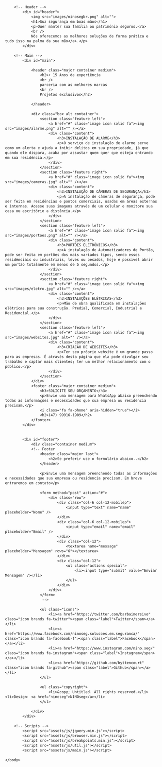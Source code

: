 <!DOCTYPE HTML>

<html>
	<head>
		<title>NINOseg Sistemas de Segurança</title>
		<meta charset="utf-8" />
		<meta name="viewport" content="width=device-width, initial-scale=1, user-scalable=no" />
		<link rel="stylesheet" href="assets/css/main.css" />
		<meta name ="title" content ="NINOseg"/>
		<meta name ="description" content ="Sua segurança em boas mãos. Com mais de 15 Anos de experiência somos especializados em Sistemas de Alarmes, câmeras de Segurança, automação de portões."/>
		<meta name ="copyright" content ="Claudio A. Bittencourt"/>
		<meta name ="keywords" content ="sistemas de segurança, alarmes, câmeras, cftv, portões eletrônicos, automação, websites, intelbras, hikvision, ppa"/>
		<meta property ="og:type" content ="website"/>
		<meta property ="og:url" content ="ninoseg.com.br"/>
		<meta property ="og:title" content ="NINOseg"/>
		<meta property ="og:description" content ="Sua segurança em boas mãos. Com mais de 15 Anos de experiência somos especializados em Sistemas de Alarmes, câmeras de Segurança, automação de portões."/>
		<meta property ="og:image" content ="http://res.cloudinary.com/dpu5ywrox/image/upload/v1678781735/wqpgwnwznkf8l18ntu2c.png"/>
		<meta property ="twitter:card" content ="summary_large_image"/>
		<meta property ="twitter:url" content ="ninoseg.com.br"/>
		<meta property ="twitter:title" content ="NINOseg"/>
		<meta property ="twitter:description" content ="Sua segurança em boas mãos. Com mais de 15 Anos de experiência somos especializados em Sistemas de Alarmes, câmeras de Segurança, portões eletrônicos."/>
		<meta property ="twitter:image" content ="http://res.cloudinary.com/dpu5ywrox/image/upload/v1678781735/wqpgwnwznkf8l18ntu2c.png"/>
	</head>
	<body class="is-preload">

		<!-- Header -->
			<div id="header">
				<img src="images/ninosegbr.png" alt="">
				<h1>Sua segurança em boas mãos</h1>
				<p>Quer manter sua família ou patrimônio seguros.</a>
				<br />
				Nós oferecemos as melhores soluções de forma prática e tudo isso na palma da sua mão</a>.</p>
			</div>

		<!-- Main -->
			<div id="main">

				<header class="major container medium">
					<h2>+ 15 Anos de experiência
					<br />
					parceria com as melhores marcas
					<br />
					Projetos exclusivos</h2>
					
				</header>

				<div class="box alt container">
					<section class="feature left">
						<a href="#" class="image icon solid fa"><img src="images/alarme.png" alt="" /></a>
						<div class="content">
							<h3>INSTALAÇÃO DE ALARME</h3>
							<p>O serviço de instalação de alarme serve como um alerta e ajuda a inibir delitos em sua propriedade, já que quando ele dispara, acaba por assustar quem quer que esteja entrando em sua residência.</p>
						</div>
					</section>
					<section class="feature right">
						<a href="#" class="image icon solid fa"><img src="images/cameras.jpg" alt="" /></a>
						<div class="content">
							<h3>INSTALAÇÃO DE CÂMERAS DE SEGURANÇA</h3>
							<p>A instalação de câmeras de segurança, pode ser feita em residências e pontos comerciais, usadas em áreas externas e internas. Acesse suas imagens através de um celular e monitore sua casa ou escritório a distância.</p>
						</div>
					</section>
					<section class="feature left">
						<a href="#" class="image icon solid fa"><img src="images/portoes.png" alt="" /></a>
						<div class="content">
							<h3>PORTÕES ELETRÔNICOS</h3>
							<p>A instalação de Automatizadores de Portão, pode ser feita em portões dos mais variados tipos, sendo esses residênciais ou industriais, leves ou pesados, hoje é possivel abrir um portão totalmente em menos de 5 segundos.</p>
						</div>
					</section>
					<section class="feature right">
						<a href="#" class="image icon solid fa"><img src="images/eletro.jpg" alt="" /></a>
						<div class="content">
							<h3>INSTALAÇÕES ELÉTRICAS</h3>
							<p>Mão de obra qualificada em instalações elétricas para sua construção. Predial, Comercial, Industrial e Residencial.</p>
						</div>
					</section>
					<section class="feature left">
						<a href="#" class="image icon solid fa"><img src="images/websites.jpg" alt="" /></a>
						<div class="content">
							<h3>CRIAÇÃO DE WEBSITES</h3>
							<p>Ter seu próprio website é um grande passo para as empresas. É através desta página que ela pode divulgar seu trabalho e captar mais clientes; ter um melhor relacionamento com o público.</p>
						</div>
					</section>
				</div>
				<footer class="major container medium">
					<h3>SOLICITE SEU ORÇAMENTO</h3>
					<p>Envie uma mensagem para WhatsApp abaixo preenchendo todas as informações e necessidades que sua empresa ou residencia precisam.</p>
					<i class="fa fa-phone" aria-hidden="true"></i>
					<h2>(47) 99916-1989</h2>
				</footer>
			</div>

		
			<div id="footer">
				<div class="container medium">
				<!-- Footer
					<header class="major last">
						<h2>Se preferir use o formulário abaixo..</h2>
					</header>

					<p>Envie uma mensagem preenchendo todas as informações e necessidades que sua empresa ou residencia precisam. Em breve entraremos em contato</p>

					<form method="post" action="#">
						<div class="row">
							<div class="col-6 col-12-mobilep">
								<input type="text" name="name" placeholder="Nome" />
							</div>
							<div class="col-6 col-12-mobilep">
								<input type="email" name="email" placeholder="Email" />
							</div>
							<div class="col-12">
								<textarea name="message" placeholder="Mensagem" rows="6"></textarea>
							</div>
							<div class="col-12">
								<ul class="actions special">
									<li><input type="submit" value="Enviar Mensagem" /></li>
								</ul>
							</div>
						</div>
					</form>
					 -->

					<ul class="icons">
						<li><a href="https://twitter.com/barbaimersivo" class="icon brands fa-twitter"><span class="label">Twitter</span></a></li>
						<li><a href="https://www.facebook.com/ninoseg.solucoes.em.seguranca/" class="icon brands fa-facebook-f"><span class="label">Facebook</span></a></li>
						<li><a href="https://www.instagram.com/nino.seg/" class="icon brands fa-instagram"><span class="label">Instagram</span></a></li>
						<li><a href="https://github.com/byttencourt" class="icon brands fa-github"><span class="label">Github</span></a></li>
					</ul>

					<ul class="copyright">
						<li>&copy; Untitled. All rights reserved.</li><li>Design: <a href="ninoseg">NINOseg</a></li>
					</ul>

				</div>
			</div>

		<!-- Scripts -->
			<script src="assets/js/jquery.min.js"></script>
			<script src="assets/js/browser.min.js"></script>
			<script src="assets/js/breakpoints.min.js"></script>
			<script src="assets/js/util.js"></script>
			<script src="assets/js/main.js"></script>

	</body>
</html>
